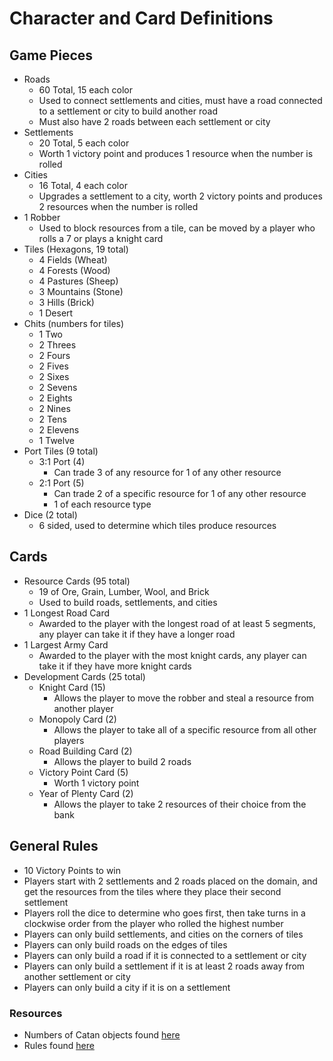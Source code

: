 # Character and Card Definitions

## Game Pieces
- Roads
  - 60 Total, 15 each color
  - Used to connect settlements and cities, must have a road connected to a settlement or city to build another road
  - Must also have 2 roads between each settlement or city
- Settlements
  - 20 Total, 5 each color
  - Worth 1 victory point and produces 1 resource when the number is rolled
- Cities
  - 16 Total, 4 each color
  - Upgrades a settlement to a city, worth 2 victory points and produces 2 resources when the number is rolled
- 1 Robber
  - Used to block resources from a tile, can be moved by a player who rolls a 7 or plays a knight card
- Tiles (Hexagons, 19 total)
  - 4 Fields (Wheat) 
  - 4 Forests (Wood)
  - 4 Pastures (Sheep)
  - 3 Mountains (Stone)
  - 3 Hills (Brick)
  - 1 Desert
- Chits (numbers for tiles)
  - 1 Two
  - 2 Threes
  - 2 Fours
  - 2 Fives
  - 2 Sixes
  - 2 Sevens
  - 2 Eights
  - 2 Nines
  - 2 Tens
  - 2 Elevens
  - 1 Twelve
- Port Tiles (9 total)
  - 3:1 Port (4)
    - Can trade 3 of any resource for 1 of any other resource
  - 2:1 Port (5)
    - Can trade 2 of a specific resource for 1 of any other resource
    - 1 of each resource type
- Dice (2 total)
  - 6 sided, used to determine which tiles produce resources
  
## Cards
- Resource Cards (95 total)
  - 19 of Ore, Grain, Lumber, Wool, and Brick
  - Used to build roads, settlements, and cities
- 1 Longest Road Card
  - Awarded to the player with the longest road of at least 5 segments, any player can take it if they have a longer road
- 1 Largest Army Card
  - Awarded to the player with the most knight cards, any player can take it if they have more knight cards
- Development Cards (25 total)
  - Knight Card (15)
    - Allows the player to move the robber and steal a resource from another player
  - Monopoly Card (2)
    - Allows the player to take all of a specific resource from all other players
  - Road Building Card (2)
    - Allows the player to build 2 roads
  - Victory Point Card (5)
    - Worth 1 victory point
  - Year of Plenty Card (2)
    - Allows the player to take 2 resources of their choice from the bank

## General Rules
- 10 Victory Points to win
- Players start with 2 settlements and 2 roads placed on the domain, and get the resources from the tiles where they place their second settlement
- Players roll the dice to determine who goes first, then take turns in a clockwise order from the player who rolled the highest number
- Players can only build settlements, and cities on the corners of tiles
- Players can only build roads on the edges of tiles
- Players can only build a road if it is connected to a settlement or city
- Players can only build a settlement if it is at least 2 roads away from another settlement or city
- Players can only build a city if it is on a settlement


### Resources
- Numbers of Catan objects found [here](https://setupcatan.com/)
- Rules found [here](https://www.catan.com/sites/default/files/2021-06/catan_base_rules_2020_200707.pdf)
